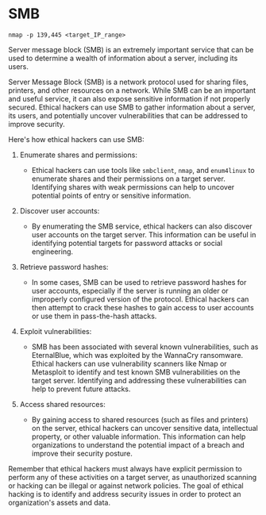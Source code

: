# SMB

```
nmap -p 139,445 <target_IP_range>

```
Server message block (SMB) is an extremely important service that can be used to determine a wealth of information about a server, including its users.

Server Message Block (SMB) is a network protocol used for sharing files, printers, and other resources on a network. While SMB can be an important and useful service, it can also expose sensitive information if not properly secured. Ethical hackers can use SMB to gather information about a server, its users, and potentially uncover vulnerabilities that can be addressed to improve security.

Here's how ethical hackers can use SMB:

1. Enumerate shares and permissions:
   - Ethical hackers can use tools like `smbclient`, `nmap`, and `enum4linux` to enumerate shares and their permissions on a target server. Identifying shares with weak permissions can help to uncover potential points of entry or sensitive information.

2. Discover user accounts:
   - By enumerating the SMB service, ethical hackers can also discover user accounts on the target server. This information can be useful in identifying potential targets for password attacks or social engineering.

3. Retrieve password hashes:
   - In some cases, SMB can be used to retrieve password hashes for user accounts, especially if the server is running an older or improperly configured version of the protocol. Ethical hackers can then attempt to crack these hashes to gain access to user accounts or use them in pass-the-hash attacks.

4. Exploit vulnerabilities:
   - SMB has been associated with several known vulnerabilities, such as EternalBlue, which was exploited by the WannaCry ransomware. Ethical hackers can use vulnerability scanners like Nmap or Metasploit to identify and test known SMB vulnerabilities on the target server. Identifying and addressing these vulnerabilities can help to prevent future attacks.

5. Access shared resources:
   - By gaining access to shared resources (such as files and printers) on the server, ethical hackers can uncover sensitive data, intellectual property, or other valuable information. This information can help organizations to understand the potential impact of a breach and improve their security posture.

Remember that ethical hackers must always have explicit permission to perform any of these activities on a target server, as unauthorized scanning or hacking can be illegal or against network policies. The goal of ethical hacking is to identify and address security issues in order to protect an organization's assets and data.